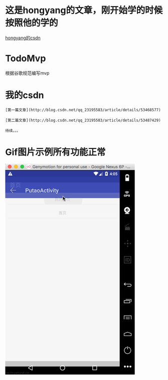 # 这是hongyang的文章，刚开始学的时候按照他的学的
[hongyang的csdn](http://blog.csdn.net/lmj623565791/article/details/46596109)
# TodoMvp
根据谷歌规范编写mvp
# 我的csdn

    [第一篇文章](http://blog.csdn.net/qq_23195583/article/details/53468577)

    [第二篇文章](http://blog.csdn.net/qq_23195583/article/details/53487429)

    待续。。。
# Gif图片示例所有功能正常
![示例](https://github.com/1181631922/TodoMvp/blob/master/screenshots/mvp.gif)
